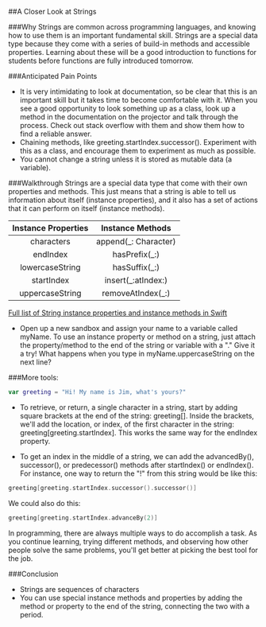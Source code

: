 ##A Closer Look at Strings

###Why
Strings are common across programming languages, and knowing how to use them is an important fundamental skill. Strings are a special data type because they come with a series of build-in methods and accessible properties. Learning about these will be a good introduction to functions for students before functions are fully introduced tomorrow.

###Anticipated Pain Points
- It is very intimidating to look at documentation, so be clear that this is an important skill but it takes time to become comfortable with it. When you see a good opportunity to look something up as a class, look up a method in the documentation on the projector and talk through the process. Check out stack overflow with them and show them how to find a reliable answer.
- Chaining methods, like greeting.startIndex.successor(). Experiment with this as a class, and encourage them to experiment as much as possible.
- You cannot change a string unless it is stored as mutable data (a variable).

###Walkthrough
Strings are a special data type that come with their own properties and methods. This just means that a string is able to tell us information about itself (instance properties), and it also has a set of actions that it can perform on itself (instance methods).


Instance Properties |     Instance Methods
:----------------:  |    :------------------:
characters          |     append(_: Character)
endIndex            |     hasPrefix(_:)
lowercaseString     |     hasSuffix(_:)
startIndex          |     insert(_:atIndex:)
uppercaseString     |     removeAtIndex(_:)

[Full list of String instance properties and instance methods in Swift](https://developer.apple.com/library/prerelease/mac/documentation/Swift/Reference/Swift_String_Structure/index.html#//apple_ref/doc/uid/TP40015181-CH1-DontLinkElementID_31)


- Open up a new sandbox and assign your name to a variable called myName. To use an instance property or method on a string, just attach the property/method to the end of the string or variable with a "." Give it a try! What happens when you type in myName.uppercaseString on the next line?



###More tools: 
```Swift 
var greeting = "Hi! My name is Jim, what's yours?" 
```
  - To retrieve, or return, a single character in a string, start by adding square brackets at the end of the string: greeting[]. Inside the brackets, we'll add the location, or index, of the first character in the string: greeting[greeting.startIndex]. This works the same way for the endIndex property.

  - To get an index in the middle of a string, we can add the advancedBy(), successor(), or predecessor() methods after startIndex() or endIndex(). For instance, one way to return the "!" from this string would be like this:

```Swift
greeting[greeting.startIndex.successor().successor()]
```

We could also do this:
```Swift
greeting[greeting.startIndex.advanceBy(2)]
```

In programming, there are always multiple ways to do accomplish a task. As you continue learning, trying different methods, and observing how other people solve the same problems, you'll get better at picking the best tool for the job.

###Conclusion
- Strings are sequences of characters
- You can use special instance methods and properties by adding the method or property to the end of the string, connecting the two with a period.
